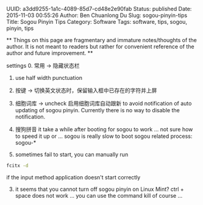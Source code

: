 UUID: a3dd9255-1a1c-4089-85d7-cd48e2e90fab
Status: published
Date: 2015-11-03 00:55:26
Author: Ben Chuanlong Du
Slug: sogou-pinyin-tips
Title: Sogou Pinyin Tips
Category: Software
Tags: software, tips, sogou, pinyin, tips

**
Things on this page are
fragmentary and immature notes/thoughts of the author.
It is not meant to readers
but rather for convenient reference of the author and future improvement.
**

settings
0. 常用 -> 隐藏状态栏
1. use half width punctuation
2. 按键 -> 切换英文状态时，保留输入框中已存在的字符并上屏
3. 细胞词库 -> uncheck 启用细胞词库自动跟新 to avoid notification of auto updating of sogou pinyin.
Currently there is no way to disable the notification.


1. 搜狗拼音 it take a while after booting for sogou to work ... not sure how to speed it up or ...
sogou is really slow to boot
sogou related process: sogou-*

2. sometimes fail to start, 
you can manually run 
```bash
fcitx -d 
```
if the input method application doesn't start correctly

3. it seems that you cannot turn off sogou pinyin on Linux Mint? ctrl + space does not work ...
you can use the command kill of course ...

